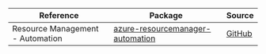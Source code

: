 | Reference | Package | Source |
|---|---|---|
|Resource Management - Automation|[azure-resourcemanager-automation](https://repo1.maven.org/maven2/com/azure/resourcemanager/azure-resourcemanager-automation)|[GitHub](https://github.com/Azure/azure-sdk-for-java/blob/main/sdk/automation/azure-resourcemanager-automation)|
